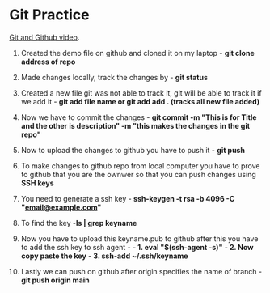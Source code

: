 # Git Practice

[Git and Github video](https://www.youtube.com/watch?v=RGOj5yH7evk).

1. Created the demo file on github and cloned it on my laptop - 
**git clone address of repo**

2. Made changes locally, track the changes by - 
**git status**

3. Created a new file git was not able to track it, git will be able to track it if we add it - 
**git add file name or git add add . (tracks all new file added)**

4. Now we have to commit the changes - 
**git commit -m "This is for Title and the other is description" -m "this makes the changes in the git repo"**

5. Now to upload the changes to github you have to push it - 
**git push**

6. To make changes to github repo from local computer you have to prove to github that you are the ownwer so that you can push changes
using **SSH keys**

7. You need to generate a ssh key - 
**ssh-keygen -t rsa -b 4096 -C "email@example.com"** 

8. To find the key -**ls | grep keyname**

9. Now you have to upload this keyname.pub to github after this you have to add the ssh key to ssh agent -
**- 1. eval "$(ssh-agent -s)"** 
**- 2. Now copy paste the key**
**- 3. ssh-add ~/.ssh/keyname**

10. Lastly we can push on github after origin specifies the name of branch -
**git push origin main**


